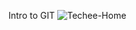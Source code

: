 Intro to GIT
![Techee-Home](https://github.com/kwamedanso/Story2/assets/13033671/c1e5d1e7-bbbd-4ea1-b631-32613f72c5b1)
